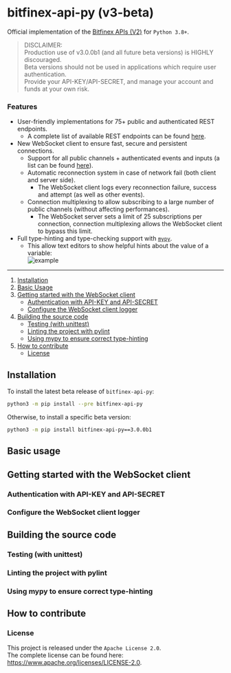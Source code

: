 # bitfinex-api-py (v3-beta)

Official implementation of the [Bitfinex APIs (V2)](https://docs.bitfinex.com/docs) for `Python 3.8+`.

> DISCLAIMER:</br>
Production use of v3.0.0b1 (and all future beta versions) is HIGHLY discouraged.</br>
Beta versions should not be used in applications which require user authentication.</br>
Provide your API-KEY/API-SECRET, and manage your account and funds at your own risk.</br>

### Features
- User-friendly implementations for 75+ public and authenticated REST endpoints.
    * A complete list of available REST endpoints can be found [here](https://docs.bitfinex.com/reference).
- New WebSocket client to ensure fast, secure and persistent connections.
    * Support for all public channels + authenticated events and inputs (a list can be found [here](https://docs.bitfinex.com/docs/ws-public)).
    * Automatic reconnection system in case of network fail (both client and server side).
        - The WebSocket client logs every reconnection failure, success and attempt (as well as other events).
    * Connection multiplexing to allow subscribing to a large number of public channels (without affecting performances).
        - The WebSocket server sets a limit of 25 subscriptions per connection, connection multiplexing allows the WebSocket client to bypass this limit.
- Full type-hinting and type-checking support with [`mypy`](https://github.com/python/mypy). 
    * This allow text editors to show helpful hints about the value of a variable:</br>
      ![example](https://i.imgur.com/aDjapcN.png "Type-hinting example on a random code snippet")
---

1. [Installation](#installation)
2. [Basic Usage](#basic-usage)
3. [Getting started with the WebSocket client](#getting-started-with-the-websocket-client)
    * [Authentication with API-KEY and API-SECRET](#authentication-with-api-key-and-api-secret)
    * [Configure the WebSocket client logger](#configure-the-websocket-client-logger)
4. [Building the source code](#building-the-source-code)
    * [Testing (with unittest)](#testing-with-unittest)
    * [Linting the project with pylint](#linting-the-project-with-pylint)
    * [Using mypy to ensure correct type-hinting](#using-mypy-to-ensure-correct-type-hinting)
5. [How to contribute](#how-to-contribute)
    * [License](#license)

## Installation

To install the latest beta release of `bitfinex-api-py`:
```bash
python3 -m pip install --pre bitfinex-api-py
```
Otherwise, to install a specific beta version:
```bash
python3 -m pip install bitfinex-api-py==3.0.0b1
```

## Basic usage

## Getting started with the WebSocket client

### Authentication with API-KEY and API-SECRET

### Configure the WebSocket client logger

## Building the source code

### Testing (with unittest)

### Linting the project with pylint

### Using mypy to ensure correct type-hinting

## How to contribute

### License
This project is released under the `Apache License 2.0`.</br>
The complete license can be found here: https://www.apache.org/licenses/LICENSE-2.0.
